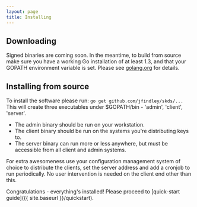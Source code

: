 ```yaml
---
layout: page
title: Installing
---
```


## Downloading

Signed binaries are coming soon.
In the meantime, to build from source make sure you have a working Go installation of at least 1.3, and that your GOPATH environment variable is set.
Please see [golang.org](http://golang.org/doc/install) for details.

## Installing from source

To install the software please run: ```go get github.com/jfindley/skds/...```
This will create three executables under $GOPATH/bin - 'admin', 'client', 'server'.

 * The admin binary should be run on your workstation.
 * The client binary should be run on the systems you're distributing keys to.
 * The server binary can run more or less anywhere, but must be accessible from all client and admin systems.

For extra awesomeness use your configuration management system of choice to distribute the clients, set the server address and add a cronjob to run periodically.  No user intervention is needed on the client end other than this.

Congratulations - everything's installed!  Please proceed to [quick-start guide]({{ site.baseurl }}/quickstart).
